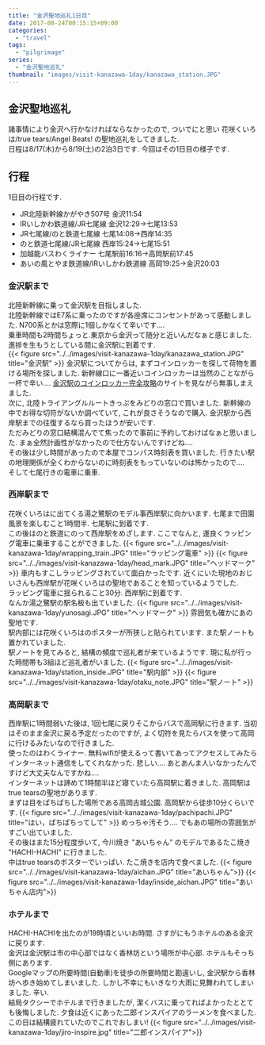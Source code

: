```yaml
---
title: "金沢聖地巡礼1日目"
date: 2017-08-24T00:15:15+09:00
categories:
  - "travel"
tags:
  - "pilgrimage"
series:
  - "金沢聖地巡礼"
thumbnail: "images/visit-kanazawa-1day/kanazawa_station.JPG"
---
```


## 金沢聖地巡礼
諸事情により金沢へ行かなければならなかったので, ついでにと思い 花咲くいろは/true tears/Angel Beats! の聖地巡礼をしてきました.  
日程は8/17(木)から8/19(土)の2泊3日です. 今回はその1日目の様子です.

## 行程
1日目の行程です.

* JR北陸新幹線かがやき507号 金沢11:54
* IRいしかわ鉄道線/JR七尾線 金沢12:29->七尾13:53
* JR七尾線/のと鉄道七尾線 七尾14:08->西岸14:35
* のと鉄道七尾線/JR七尾線 西岸15:24->七尾15:51
* 加越能バスわくライナー 七尾駅前16:16->高岡駅前17:45
* あいの風とやま鉄道線/IRいしかわ鉄道線 高岡19:25->金沢20:03

### 金沢駅まで
北陸新幹線に乗って金沢駅を目指しました.  
北陸新幹線ではE7系に乗ったのですが各座席にコンセントがあって感動しました. N700系とかは窓際に1個しかなくて辛いです….  
乗車時間も2時間ちょっと.東京から金沢って随分と近いんだなぁと感じました.  
進捗を生もうとしている間に金沢駅に到着です.  
{{< figure src="../../images/visit-kanazawa-1day/kanazawa_station.JPG" title="金沢駅" >}}
金沢駅についてからは, まずコインロッカーを探して荷物を置ける場所を探しました. 新幹線口に一番近いコインロッカーは当然のことながら一杯で辛い…. 
[金沢駅のコインロッカー完全攻略](http://beauty-hokuriku.com/p/kanazawa-st-locker)のサイトを見ながら無事しまえました.  
次に, 北陸トライアングルルートきっぷをみどりの窓口で買いました. 新幹線の中でお得な切符がないか調べていて, これが良さそうなので購入. 金沢駅から西岸駅までの往復するなら買ったほうが安いです.  
ただみどりの窓口結構混んでて焦ったので事前に予約しておけばなぁと思いました. まぁ全然計画性がなかったので仕方ないんですけどね….  
その後は少し時間があったので本屋でコンパス時刻表を買いました. 行きたい駅の地理関係が全くわからないのに時刻表をもっていないのは怖かったので….  
そして七尾行きの電車に乗車.

### 西岸駅まで
花咲くいろはに出てくる湯之鷺駅のモデル事西岸駅に向かいます. 七尾まで田園風景を楽しむこと1時間半. 七尾駅に到着です.  
この後はのと鉄道にのって西岸駅をめざします. ここでなんと, 運良くラッピング電車に乗車することができました.
{{< figure src="../../images/visit-kanazawa-1day/wrapping_train.JPG" title="ラッピング電車" >}}
{{< figure src="../../images/visit-kanazawa-1day/head_mark.JPG" title="ヘッドマーク" >}}
車内もすこしラッピングされていて面白かったです. 近くにいた現地のおじいさんも西岸駅が花咲くいろはの聖地であることを知っているようでした.  
ラッピング電車に揺られること30分. 西岸駅に到着です.  
なんか湯之鷺駅の駅名板も出ていました.
{{< figure src="../../images/visit-kanazawa-1day/yunosagi.JPG" title="ヘッドマーク" >}}
雰囲気も確かにあの聖地です.  
駅内部には花咲くいろはのポスターが所狭しと貼られています. また駅ノートも置かれていました.  
駅ノートを見てみると, 結構の頻度で巡礼者が来ているようです. 現に私が行った時間帯も3組ほど巡礼者がいました.
{{< figure src="../../images/visit-kanazawa-1day/station_inside.JPG" title="駅内部" >}}
{{< figure src="../../images/visit-kanazawa-1day/otaku_note.JPG" title="駅ノート" >}}

### 高岡駅まで
西岸駅に1時間弱いた後は, 1回七尾に戻りそこからバスで高岡駅に行きます. 当初はそのまま金沢に戻る予定だったのですが, よく切符を見たらバスを使って高岡に行けるみたいなので行きました.  
使ったのはわくライナー. 無料wifiが使えるって書いてあってアクセスしてみたらインターネット通信をしてくれなかった. 悲しい…. あとあんま人いなかったんですけど大丈夫なんですかね….  
インターネットは諦めて1時間半ほど寝ていたら高岡駅に着きました. 高岡駅はtrue tearsの聖地があります.  
まずは目をぱちぱちした場所である高岡古城公園. 高岡駅から徒歩10分くらいです.
{{< figure src="../../images/visit-kanazawa-1day/pachipachi.JPG" title="はい，ぱちぱちってして" >}}
めっちゃ汚そう…. でもあの場所の雰囲気がすごい出ていました.  
その後はまた15分程度歩いて, 今川焼き "あいちゃん" のモデルであるたこ焼き "HACHI-HACHI" に行きました.  
中はtrue tearsのポスターでいっぱい. たこ焼きを店内で食べました.
{{< figure src="../../images/visit-kanazawa-1day/aichan.JPG" title="あいちゃん">}}
{{< figure src="../../images/visit-kanazawa-1day/inside_aichan.JPG" title="あいちゃん店内">}}

### ホテルまで
HACHI-HACHIを出たのが19時頃といいお時間. さすがにもうホテルのある金沢に戻ります.  
金沢は金沢駅は市の中心部ではなく香林坊という場所が中心部. ホテルもそっち側にあります.  
Googleマップの所要時間(自動車)を徒歩の所要時間と勘違いし, 金沢駅から香林坊へ歩き始めてしまいました. しかし不幸にもいきなり大雨に見舞われてしまいました. 辛い.  
結局タクシーでホテルまで行きましたが, 潔くバスに乗ってればよかったととても後悔しました. 
夕食は近くにあった二郎インスパイアのラーメンを食べました. この日は結構疲れていたのでこれでおしまい!
{{< figure src="../../images/visit-kanazawa-1day/jiro-inspire.jpg" title="二郎インスパイア">}} 
